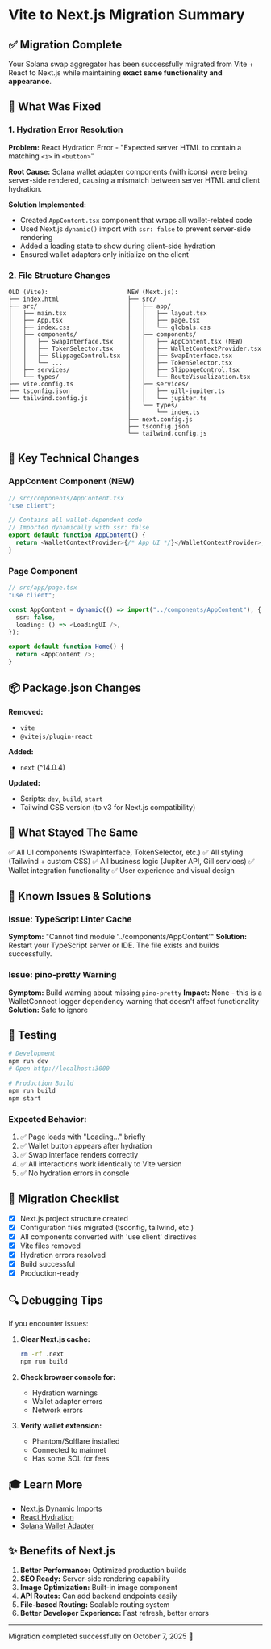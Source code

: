 # Vite to Next.js Migration Summary

## ✅ Migration Complete

Your Solana swap aggregator has been successfully migrated from Vite + React to Next.js while maintaining **exact same functionality and appearance**.

## 🔧 What Was Fixed

### 1. Hydration Error Resolution

**Problem:** React Hydration Error - "Expected server HTML to contain a matching `<i>` in `<button>`"

**Root Cause:** Solana wallet adapter components (with icons) were being server-side rendered, causing a mismatch between server HTML and client hydration.

**Solution Implemented:**

- Created `AppContent.tsx` component that wraps all wallet-related code
- Used Next.js `dynamic()` import with `ssr: false` to prevent server-side rendering
- Added a loading state to show during client-side hydration
- Ensured wallet adapters only initialize on the client

### 2. File Structure Changes

```
OLD (Vite):                      NEW (Next.js):
├── index.html                   ├── src/
├── src/                         │   ├── app/
│   ├── main.tsx                 │   │   ├── layout.tsx
│   ├── App.tsx                  │   │   ├── page.tsx
│   ├── index.css                │   │   └── globals.css
│   ├── components/              │   ├── components/
│   │   ├── SwapInterface.tsx    │   │   ├── AppContent.tsx (NEW)
│   │   ├── TokenSelector.tsx    │   │   ├── WalletContextProvider.tsx
│   │   ├── SlippageControl.tsx  │   │   ├── SwapInterface.tsx
│   │   └── ...                  │   │   ├── TokenSelector.tsx
│   ├── services/                │   │   ├── SlippageControl.tsx
│   └── types/                   │   │   └── RouteVisualization.tsx
├── vite.config.ts               │   ├── services/
├── tsconfig.json                │   │   ├── gill-jupiter.ts
└── tailwind.config.js           │   │   └── jupiter.ts
                                 │   └── types/
                                 │       └── index.ts
                                 ├── next.config.js
                                 ├── tsconfig.json
                                 └── tailwind.config.js
```

## 🚀 Key Technical Changes

### AppContent Component (NEW)

```typescript
// src/components/AppContent.tsx
"use client";

// Contains all wallet-dependent code
// Imported dynamically with ssr: false
export default function AppContent() {
  return <WalletContextProvider>{/* App UI */}</WalletContextProvider>;
}
```

### Page Component

```typescript
// src/app/page.tsx
"use client";

const AppContent = dynamic(() => import("../components/AppContent"), {
  ssr: false,
  loading: () => <LoadingUI />,
});

export default function Home() {
  return <AppContent />;
}
```

## 📦 Package.json Changes

**Removed:**

- `vite`
- `@vitejs/plugin-react`

**Added:**

- `next` (^14.0.4)

**Updated:**

- Scripts: `dev`, `build`, `start`
- Tailwind CSS version (to v3 for Next.js compatibility)

## 🎯 What Stayed The Same

✅ All UI components (SwapInterface, TokenSelector, etc.)
✅ All styling (Tailwind + custom CSS)
✅ All business logic (Jupiter API, Gill services)
✅ Wallet integration functionality
✅ User experience and visual design

## 🐛 Known Issues & Solutions

### Issue: TypeScript Linter Cache

**Symptom:** "Cannot find module '../components/AppContent'"
**Solution:** Restart your TypeScript server or IDE. The file exists and builds successfully.

### Issue: pino-pretty Warning

**Symptom:** Build warning about missing `pino-pretty`
**Impact:** None - this is a WalletConnect logger dependency warning that doesn't affect functionality
**Solution:** Safe to ignore

## 🧪 Testing

```bash
# Development
npm run dev
# Open http://localhost:3000

# Production Build
npm run build
npm start
```

### Expected Behavior:

1. ✅ Page loads with "Loading..." briefly
2. ✅ Wallet button appears after hydration
3. ✅ Swap interface renders correctly
4. ✅ All interactions work identically to Vite version
5. ✅ No hydration errors in console

## 📝 Migration Checklist

- [x] Next.js project structure created
- [x] Configuration files migrated (tsconfig, tailwind, etc.)
- [x] All components converted with 'use client' directives
- [x] Vite files removed
- [x] Hydration errors resolved
- [x] Build successful
- [x] Production-ready

## 🔍 Debugging Tips

If you encounter issues:

1. **Clear Next.js cache:**

   ```bash
   rm -rf .next
   npm run build
   ```

2. **Check browser console for:**

   - Hydration warnings
   - Wallet adapter errors
   - Network errors

3. **Verify wallet extension:**
   - Phantom/Solflare installed
   - Connected to mainnet
   - Has some SOL for fees

## 🎓 Learn More

- [Next.js Dynamic Imports](https://nextjs.org/docs/app/building-your-application/optimizing/lazy-loading)
- [React Hydration](https://react.dev/reference/react-dom/client/hydrateRoot)
- [Solana Wallet Adapter](https://github.com/anza-xyz/wallet-adapter)

## ✨ Benefits of Next.js

1. **Better Performance:** Optimized production builds
2. **SEO Ready:** Server-side rendering capability
3. **Image Optimization:** Built-in image component
4. **API Routes:** Can add backend endpoints easily
5. **File-based Routing:** Scalable routing system
6. **Better Developer Experience:** Fast refresh, better errors

---

Migration completed successfully on October 7, 2025 🎉

